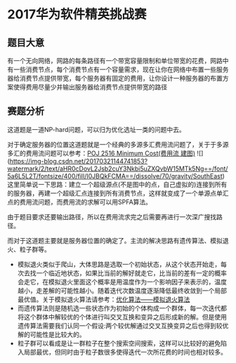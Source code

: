 # 2017华为软件精英挑战赛

## 题目大意

有一个无向网络，网路的每条路径有一个带宽容量限制和单位带宽的花费，网路中有一些消费节点，每个消费节点有一个容量需求，现在让你在网络中布置一些服务器给消费节点提供带宽，每个服务器有固定的费用，让你设计一种服务器的布置方案使得费用尽量少并输出服务器给消费节点提供带宽的路径
## 赛题分析

这道题是一道NP-hard问题，可以归为优化选址一类的问题中去。

对于确定服务器的位置这道题就是一个经典的多源多汇费用流问题了，关于于多源多汇的费用流问题可以参考：[POJ 2516 Minimum Cost(费用流 建图)][1] 
 ![] (https://img-blog.csdn.net/20170321144741853?watermark/2/text/aHR0cDovL2Jsb2cuY3Nkbi5uZXQvbW15MTk5Ng==/font/5a6L5L2T/fontsize/400/fill/I0JBQkFCMA==/dissolve/70/gravity/SouthEast)
这里简单说一下思路：建立一个超级源点(不是图中的点，自己虚拟的)连接到所有的服务器，再建一个超级汇点连接到所有消费节点，这样就变成了一个单源点单汇点的费用流问题，而费用流的求解可以用SPFA算法。

由于题目要求还要输出路径，所以在费用流求完之后需要再进行一次深广搜找路径。

而对于这道题主要就是服务器位置的确定了。主流的解决思路有遗传算法、模拟退火、粒子群等。

- 模拟退火类似于爬山，大体思路是选取一个初始状态，从这个状态开始走，每次去找一个临近地状态，如果比当前的解好就走它，比当前的差有一定的概率会走它，在模拟退火里面这个概率是用温度作为一个影响因子来表示的，温度越小，走差解的可能性越小。随着迭代次数温度逐渐降低最终收敛到一个局部最优值。关于模拟退火算法请参考：[优化算法——模拟退火算法][2]
- 而遗传算法则是随机选一些状态作为初始的个体构成一个群体，每一次迭代都将这个群体中解较优的个体进行叫交叉互换和变异之后形成新的解。但是使用遗传算法需要我们认同一个假设:两个较优解通过交叉互换变异之后也得到较优解的可能性是比较大的。
- 粒子群可以看成是让一群粒子在整个搜索空间搜索，这样可以比较好的避免陷入局部最优，但同时由于粒子数很多使得迭代一次所花费的时间也相对较多。

[1]: https://blog.csdn.net/mmy1996/article/details/56280326  "POJ 2516 Minimum Cost(费用流 建图)"
[2]: https://blog.csdn.net/google19890102/article/details/45395257 "优化算法——模拟退火算法"


